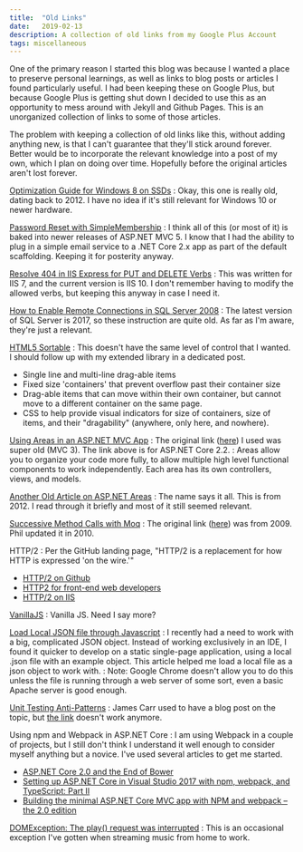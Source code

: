 ```yaml
---
title:  "Old Links"
date:   2019-02-13
description: A collection of old links from my Google Plus Account
tags: miscellaneous
---
```


One of the primary reason I started this blog was because I wanted a place to preserve personal learnings, as well as links to blog posts or articles I found particularly useful.  I had been keeping these on Google Plus, but because Google Plus is getting shut down I decided to use this as an opportunity to mess around with Jekyll and Github Pages. This is an unorganized collection of links to some of those articles.

The problem with keeping a collection of old links like this, without adding anything new, is that I can't guarantee that they'll stick around forever. Better would be to incorporate the relevant knowledge into a post of my own, which I plan on doing over time. Hopefully before the original articles aren't lost forever.

[Optimization Guide for Windows 8 on SSDs](https://www.overclock.net/forum/20-hard-drives-storage/1240779-sean-s-windows-8-install-optimization-guide-ssds-hdds.html)
: Okay, this one is really old, dating back to 2012. I have no idea if it's still relevant for Windows 10 or newer hardware.

[Password Reset with SimpleMembership](http://kevin-junghans.blogspot.com/2013/04/password-reset-with-simplemembership.html)
: I think all of this (or most of it) is baked into newer releases of ASP.NET MVC 5. I know that I had the ability to plug in a simple email service to a .NET Core 2.x app as part of the default scaffolding. Keeping it for posterity anyway.

[Resolve 404 in IIS Express for PUT and DELETE Verbs](https://stevemichelotti.com/resolve-404-in-iis-express-for-put-and-delete-verbs/)
: This was written for IIS 7, and the current version is IIS 10. I don't remember having to modify the allowed verbs, but keeping this anyway in case I need it.

[How to Enable Remote Connections in SQL Server 2008](https://blogs.msdn.microsoft.com/walzenbach/2010/04/14/how-to-enable-remote-connections-in-sql-server-2008/)
: The latest version of SQL Server is 2017, so these instruction are quite old. As far as I'm aware, they're just a relevant.

[HTML5 Sortable](http://farhadi.ir/projects/html5sortable/)
: This doesn't have the same level of control that I wanted. I should follow up with my extended library in a dedicated post.
* Single line and multi-line drag-able items
* Fixed size 'containers' that prevent overflow past their container size
* Drag-able items that can move within their own container, but cannot move to a different container on the same page.
* CSS to help provide visual indicators for size of containers, size of items, and their "dragability" (anywhere, only here, and nowhere).

[Using Areas in an ASP.NET MVC App](https://docs.microsoft.com/en-us/aspnet/core/mvc/controllers/areas?view=aspnetcore-2.2)
: The original link ([here](https://docs.microsoft.com/en-us/previous-versions/aspnet/ee671793(v=vs.98))) I used was super old (MVC 3). The link above is for ASP.NET Core 2.2.
: Areas allow you to organize your code more fully, to allow multiple high level functional components to work independently. Each area has its own controllers, views, and models.

[Another Old Article on ASP.NET Areas](https://www.codeguru.com/csharp/.net/net_asp/mvc/article.php/c20227/Using-Areas-in-ASPNET-MVC-Application.htm)
: The name says it all. This is from 2012. I read through it briefly and most of it still seemed relevant.

[Successive Method Calls with Moq](https://haacked.com/archive/2010/11/24/moq-sequences-revisited.aspx/)
: The original link ([here](https://haacked.com/archive/2009/09/29/moq-sequences.aspx/)) was from 2009. Phil updated it in 2010.

HTTP/2
: Per the GitHub landing page, "HTTP/2 is a replacement for how HTTP is expressed 'on the wire.'"
* [HTTP/2 on Github](https://http2.github.io/)
* [HTTP2 for front-end web developers](https://mattwilcox.net/web-development/http2-for-front-end-web-developers)
* [HTTP/2 on IIS](https://blogs.iis.net/davidso/http2)

[VanillaJS](http://vanilla-js.com/)
: Vanilla JS. Need I say more?

[Load Local JSON file through Javascript](https://codepen.io/KryptoniteDove/post/load-json-file-locally-using-pure-javascript)
: I recently had a need to work with a big, complicated JSON object. Instead of working exclusively in an IDE, I found it quicker to develop on a static single-page application, using a local .json file with an example object. This article helped me load a local file as a json object to work with.
: Note: Google Chrome doesn't allow you to do this unless the file is running through a web server of some sort, even a basic Apache server is good enough.

[Unit Testing Anti-Patterns](https://stackoverflow.com/questions/333682/unit-testing-anti-patterns-catalogue)
: James Carr used to have a blog post on the topic, but [the link](http://blog.james-carr.org/2006/11/03/tdd-anti-patterns/) doesn't work anymore.

Using npm and Webpack in ASP.NET Core
: I am using Webpack in a couple of projects, but I still don't think I understand it well enough to consider myself anything but a novice. I've used several articles to get me started.
* [ASP.NET Core 2.0 and the End of Bower](https://wildermuth.com/2017/11/19/ASP-NET-Core-2-0-and-the-End-of-Bower)
* [Setting up ASP.NET Core in Visual Studio 2017 with npm, webpack, and TypeScript: Part II](http://leruplund.dk/2017/04/15/setting-up-asp-net-core-in-visual-studio-2017-with-npm-webpack-and-typescript-part-ii/)
* [Building the minimal ASP.NET Core MVC app with NPM and webpack – the 2.0 edition](https://blogs.taiga.nl/martijn/2017/11/24/building-and-asp-net-core-mvc-app-with-npm-and-webpack-asp-net-core-2-0-edition/)

[DOMException: The play() request was interrupted](https://developers.google.com/web/updates/2017/06/play-request-was-interrupted)
: This is an occasional exception I've gotten when streaming music from home to work.